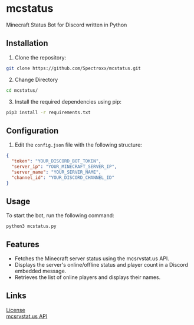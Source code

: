 # mcstatus
Minecraft Status Bot for Discord written in Python
## Installation

1. Clone the repository:
```bash
git clone https://github.com/Spectroxx/mcstatus.git
```
2. Change Directory
```bash
cd mcstatus/
```
3. Install the required dependencies using pip:
```bash
pip3 install -r requirements.txt
```
## Configuration

1. Edit the `config.json` file with the following structure:
```json
{
  "token": "YOUR_DISCORD_BOT_TOKEN",
  "server_ip": "YOUR_MINECRAFT_SERVER_IP",
  "server_name": "YOUR_SERVER_NAME",
  "channel_id": "YOUR_DISCORD_CHANNEL_ID"
}
```
## Usage
To start the bot, run the following command:
```
python3 mcstatus.py
```

## Features
-   Fetches the Minecraft server status using the mcsrvstat.us API.
-   Displays the server's online/offline status and player count in a Discord embedded message.
-   Retrieves the list of online players and displays their names.

## Links
[License](https://github.com/Spectroxx/mcstatus/blob/main/LICENSE)<br>
[mcsrvstat.us API](https://api.mcsrvstat.us/)
